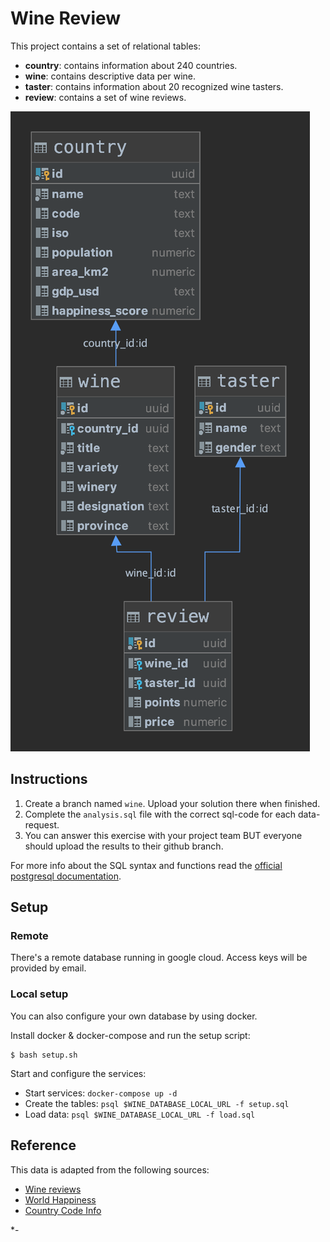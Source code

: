 # Wine Review

This project contains a set of relational tables:
* **country**: contains information about 240 countries. 
* **wine**: contains descriptive data per wine. 
* **taster**: contains information about 20 recognized wine tasters. 
* **review**: contains a set of wine reviews. 

![Wine Database](wine-database.png)

## Instructions

1. Create a branch named `wine`. Upload your solution there when finished. 
1. Complete the `analysis.sql` file with the correct sql-code for each data-request. 
1. You can answer this exercise with your project team BUT everyone should upload the results to their github branch. 

For more info about the SQL syntax and functions read the [official postgresql documentation](https://www.postgresql.org/docs/11/index.html). 

## Setup

### Remote

There's a remote database running in google cloud. Access keys will be provided by email. 

### Local setup 

You can also configure your own database by using docker. 

Install docker & docker-compose and run the setup script:

```commandline
$ bash setup.sh
```

Start and configure the services: 

* Start services: `docker-compose up -d`
* Create the tables: `psql $WINE_DATABASE_LOCAL_URL -f setup.sql`
* Load data: `psql $WINE_DATABASE_LOCAL_URL -f load.sql`

## Reference

This data is adapted from the following sources: 

* [Wine reviews](https://www.kaggle.com/zynicide/wine-reviews)
* [World Happiness](https://www.kaggle.com/unsdsn/world-happiness)
* [Country Code Info](https://countrycode.org/)

*-
